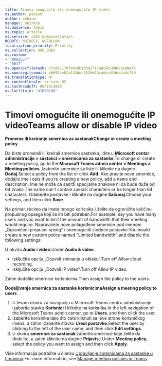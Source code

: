 ```yaml
---
title: Timovi omogućite ili onemogućite IP video
ms.author: pebaum
author: pebaum
manager: mnirkhe
ms.audience: Admin
ms.topic: article
ms.service: o365-administration
ROBOTS: NOINDEX, NOFOLLOW
localization_priority: Priority
ms.collection: Adm_O365
ms.custom:
- "9002537"
- "5617"
ms.openlocfilehash: cf2d67170f846db1d5d2f1ca8c8b50902e200e45
ms.sourcegitcommit: c6692ce0fa1358ec3529e59ca0ecdfdea4cdc759
ms.translationtype: MT
ms.contentlocale: sr-Latn-RS
ms.lasthandoff: 09/14/2020
ms.locfileid: "47670198"
---
```

# <a name="teams-allow-or-disable-ip-video"></a><span data-ttu-id="ae3a6-102">Timovi omogućite ili onemogućite IP video</span><span class="sxs-lookup"><span data-stu-id="ae3a6-102">Teams allow or disable IP video</span></span>

<span data-ttu-id="ae3a6-103">**Promena ili kreiranje smernica za sastanak**</span><span class="sxs-lookup"><span data-stu-id="ae3a6-103">**Change or create a meeting policy**</span></span>

<span data-ttu-id="ae3a6-104">Da biste promenili ili kreirali smernice sastanka, idite u **Microsoft centar administracije > sastanci > smernicama za sastanke**.</span><span class="sxs-lookup"><span data-stu-id="ae3a6-104">To change or create a meeting policy, go to the **Microsoft Teams admin center > Meetings > Meeting policies**.</span></span> <span data-ttu-id="ae3a6-105">Izaberite smernice sa liste ili kliknite na dugme **Dodaj**.</span><span class="sxs-lookup"><span data-stu-id="ae3a6-105">Select a policy from the list or click **Add**.</span></span> <span data-ttu-id="ae3a6-106">Ako pravite nove smernice, dodajte ime i opis.</span><span class="sxs-lookup"><span data-stu-id="ae3a6-106">If you're creating a new policy, add a name and description.</span></span> <span data-ttu-id="ae3a6-107">Ime ne može da sadrži specijalne znakove ni da bude duže od 64 znaka.</span><span class="sxs-lookup"><span data-stu-id="ae3a6-107">The name can't contain special characters or be longer than 64 characters.</span></span> <span data-ttu-id="ae3a6-108">Odaberite postavke i kliknite na dugme **Sačuvaj**.</span><span class="sxs-lookup"><span data-stu-id="ae3a6-108">Choose your settings, and then click **Save**.</span></span>

<span data-ttu-id="ae3a6-109">Na primer, recimo da imate mnogo korisnika i želite da ograničite količinu propusnog opsega koji će im biti potreban.</span><span class="sxs-lookup"><span data-stu-id="ae3a6-109">For example, say you have many users and you want to limit the amount of bandwidth that their meeting would require.</span></span> <span data-ttu-id="ae3a6-110">Napravićete nove prilagođene smernice pod imenom „Ograničeni propusni opseg“ i onemogućiti sledeće postavke:</span><span class="sxs-lookup"><span data-stu-id="ae3a6-110">You would create a new custom policy named "Limited bandwidth" and disable the following settings:</span></span>

<span data-ttu-id="ae3a6-111">U okviru **Audio i video**:</span><span class="sxs-lookup"><span data-stu-id="ae3a6-111">Under **Audio & video**:</span></span>

- <span data-ttu-id="ae3a6-112">Isključite opciju „Dozvoli snimanje u oblaku“.</span><span class="sxs-lookup"><span data-stu-id="ae3a6-112">Turn off Allow cloud recording.</span></span>
- <span data-ttu-id="ae3a6-113">Isključite opciju „Dozvoli IP video“.</span><span class="sxs-lookup"><span data-stu-id="ae3a6-113">Turn off Allow IP video.</span></span>

<span data-ttu-id="ae3a6-114">Zatim dodelite smernice korisnicima.</span><span class="sxs-lookup"><span data-stu-id="ae3a6-114">Then assign the policy to the users.</span></span>

<span data-ttu-id="ae3a6-115">**Dodeljivanje smernica za sastanke korisnicima**</span><span class="sxs-lookup"><span data-stu-id="ae3a6-115">**Assign a meeting policy to users**</span></span>

1. <span data-ttu-id="ae3a6-116">U levom okviru za navigaciju u Microsoft Teams centru administracije izaberite stavku **Korisnici** i kliknite na korisnika.</span><span class="sxs-lookup"><span data-stu-id="ae3a6-116">In the left navigation of the Microsoft Teams admin center, go to **Users**, and then click the user.</span></span>
2. <span data-ttu-id="ae3a6-117">Izaberite korisnika tako što ćete kliknuti sa leve strane korisničkog imena, a zatim izaberite stavku **Uredi postavke**.</span><span class="sxs-lookup"><span data-stu-id="ae3a6-117">Select the user by clicking to the left of the user name, and then click **Edit settings**.</span></span>
3. <span data-ttu-id="ae3a6-118">U okviru **smernice za sastanak**izaberite smernice koje želite da dodelite, a zatim kliknite na dugme **Prijavi**se.</span><span class="sxs-lookup"><span data-stu-id="ae3a6-118">Under **Meeting policy**, select the policy you want to assign and then click **Apply**.</span></span>

<span data-ttu-id="ae3a6-119">Više informacija potražite u članku [Upravljanje smernicama za sastanke u timovima](https://docs.microsoft.com/microsoftteams/meeting-policies-in-teams).</span><span class="sxs-lookup"><span data-stu-id="ae3a6-119">For more information, see [Manage meeting policies in Teams](https://docs.microsoft.com/microsoftteams/meeting-policies-in-teams).</span></span>
